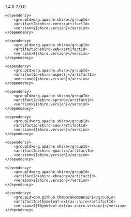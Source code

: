 <properties>
    <shiro.version>1.4.0</shiro.version>
    <thymeleaf.extras.shiro.version>2.0.0</thymeleaf.extras.shiro.version>
</properties>

<dependencies>

    <dependency>
        <groupId>org.apache.shiro</groupId>
        <artifactId>shiro-core</artifactId>
        <version>${shiro.version}</version>
    </dependency>

    <dependency>
        <groupId>org.apache.shiro</groupId>
        <artifactId>shiro-web</artifactId>
        <version>${shiro.version}</version>
    </dependency>

    <dependency>
        <groupId>org.apache.shiro</groupId>
        <artifactId>shiro-aspectj</artifactId>
        <version>${shiro.version}</version>
    </dependency>

    <dependency>
        <groupId>org.apache.shiro</groupId>
        <artifactId>shiro-spring</artifactId>
        <version>${shiro.version}</version>
    </dependency>

    <dependency>
        <groupId>org.apache.shiro</groupId>
        <artifactId>shiro-cas</artifactId>
        <version>${shiro.version}</version>
    </dependency>

    <dependency>
        <groupId>org.apache.shiro</groupId>
        <artifactId>shiro-quartz</artifactId>
        <version>${shiro.version}</version>
    </dependency>

    <dependency>
        <groupId>org.apache.shiro</groupId>
        <artifactId>shiro-ehcache</artifactId>
        <version>${shiro.version}</version>
    </dependency>

    <dependency>
        <groupId>com.github.theborakompanioni</groupId>
        <artifactId>thymeleaf-extras-shiro</artifactId>
        <version>${thymeleaf.extras.shiro.version}</version>
    </dependency>

</dependencies>
